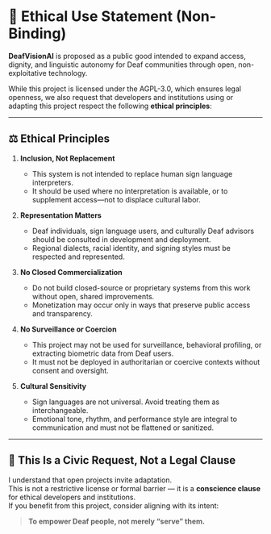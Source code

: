 # 🧭 Ethical Use Statement (Non-Binding)

**DeafVisionAI** is proposed as a public good intended to expand access, dignity, and linguistic autonomy for Deaf communities through open, non-exploitative technology.

While this project is licensed under the AGPL-3.0, which ensures legal openness, we also request that developers and institutions using or adapting this project respect the following **ethical principles**:

---

## ⚖️ Ethical Principles

1. **Inclusion, Not Replacement**
   - This system is not intended to replace human sign language interpreters.
   - It should be used where no interpretation is available, or to supplement access—not to displace cultural labor.

2. **Representation Matters**
   - Deaf individuals, sign language users, and culturally Deaf advisors should be consulted in development and deployment.
   - Regional dialects, racial identity, and signing styles must be respected and represented.

3. **No Closed Commercialization**
   - Do not build closed-source or proprietary systems from this work without open, shared improvements.
   - Monetization may occur only in ways that preserve public access and transparency.

4. **No Surveillance or Coercion**
   - This project may not be used for surveillance, behavioral profiling, or extracting biometric data from Deaf users.
   - It must not be deployed in authoritarian or coercive contexts without consent and oversight.

5. **Cultural Sensitivity**
   - Sign languages are not universal. Avoid treating them as interchangeable.
   - Emotional tone, rhythm, and performance style are integral to communication and must not be flattened or sanitized.

---

## 🤝 This Is a Civic Request, Not a Legal Clause

I understand that open projects invite adaptation.  
This is not a restrictive license or formal barrier — it is a **conscience clause** for ethical developers and institutions.  
If you benefit from this project, consider aligning with its intent:  
> **To empower Deaf people, not merely “serve” them.**
